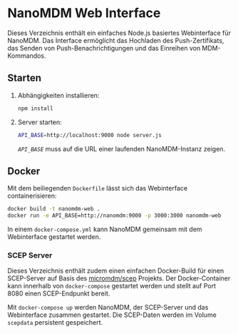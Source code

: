 # NanoMDM Web Interface

Dieses Verzeichnis enthält ein einfaches Node.js basiertes Webinterface für NanoMDM.
Das Interface ermöglicht das Hochladen des Push-Zertifikats, das Senden von Push-Benachrichtigungen und das Einreihen von MDM-Kommandos.

## Starten

1. Abhängigkeiten installieren:
   ```bash
   npm install
   ```
2. Server starten:
   ```bash
   API_BASE=http://localhost:9000 node server.js
   ```
   *`API_BASE`* muss auf die URL einer laufenden NanoMDM-Instanz zeigen.

## Docker

Mit dem beiliegenden `Dockerfile` lässt sich das Webinterface containerisieren:

```bash
docker build -t nanomdm-web .
docker run -e API_BASE=http://nanomdm:9000 -p 3000:3000 nanomdm-web
```

In einem `docker-compose.yml` kann NanoMDM gemeinsam mit dem Webinterface gestartet werden.

### SCEP Server

Dieses Verzeichnis enthält zudem einen einfachen Docker-Build für einen SCEP-Server auf Basis des [micromdm/scep](https://github.com/micromdm/scep) Projekts. Der Docker-Container kann innerhalb von `docker-compose` gestartet werden und stellt auf Port 8080 einen SCEP-Endpunkt bereit.

Mit `docker-compose up` werden NanoMDM, der SCEP-Server und das Webinterface zusammen gestartet. Die SCEP-Daten werden im Volume `scepdata` persistent gespeichert.
